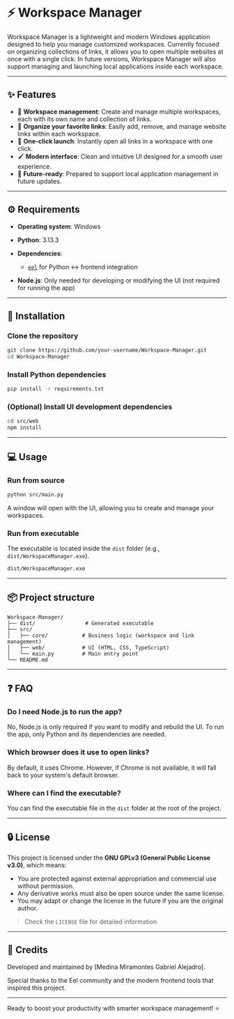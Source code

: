 # ⚡ Workspace Manager

Workspace Manager is a lightweight and modern Windows application designed to help you manage customized workspaces. Currently focused on organizing collections of links, it allows you to open multiple websites at once with a single click. In future versions, Workspace Manager will also support managing and launching local applications inside each workspace.

---

## ✨ Features

* 📁 **Workspace management**: Create and manage multiple workspaces, each with its own name and collection of links.
* 🔗 **Organize your favorite links**: Easily add, remove, and manage website links within each workspace.
* 🚀 **One-click launch**: Instantly open all links in a workspace with one click.
* 🖌️ **Modern interface**: Clean and intuitive UI designed for a smooth user experience.
* 🔮 **Future-ready**: Prepared to support local application management in future updates.

---

## ⚙️ Requirements

* **Operating system**: Windows
* **Python**: 3.13.3
* **Dependencies**:

  * [`eel`](https://github.com/python-eel/Eel) for Python ↔ frontend integration
* **Node.js**: Only needed for developing or modifying the UI (not required for running the app)

---

## 🚀 Installation

### Clone the repository

```bash
git clone https://github.com/your-username/Workspace-Manager.git
cd Workspace-Manager
```

### Install Python dependencies

```bash
pip install -r requirements.txt
```

### (Optional) Install UI development dependencies

```bash
cd src/web
npm install
```

---

## 💻 Usage

### Run from source

```bash
python src/main.py
```

A window will open with the UI, allowing you to create and manage your workspaces.

### Run from executable

The executable is located inside the `dist` folder (e.g., `dist/WorkspaceManager.exe`).

```bash
dist/WorkspaceManager.exe
```

---

## 📦 Project structure

```
Workspace-Manager/
├── dist/                # Generated executable
├── src/
│   ├── core/           # Business logic (workspace and link management)
│   ├── web/            # UI (HTML, CSS, TypeScript)
│   └── main.py         # Main entry point
└── README.md
```

---

## ❓ FAQ

### Do I need Node.js to run the app?

No, Node.js is only required if you want to modify and rebuild the UI. To run the app, only Python and its dependencies are needed.

### Which browser does it use to open links?

By default, it uses Chrome. However, if Chrome is not available, it will fall back to your system's default browser.

### Where can I find the executable?

You can find the executable file in the `dist` folder at the root of the project.

---

## 🔒 License

This project is licensed under the **GNU GPLv3 (General Public License v3.0)**, which means:

* You are protected against external appropriation and commercial use without permission.
* Any derivative works must also be open source under the same license.
* You may adapt or change the license in the future if you are the original author.

> Check the `LICENSE` file for detailed information.

---

## 🙏 Credits

Developed and maintained by \[Medina Miramontes Gabriel Alejadro].

Special thanks to the Eel community and the modern frontend tools that inspired this project.

---

Ready to boost your productivity with smarter workspace management! ⭐

